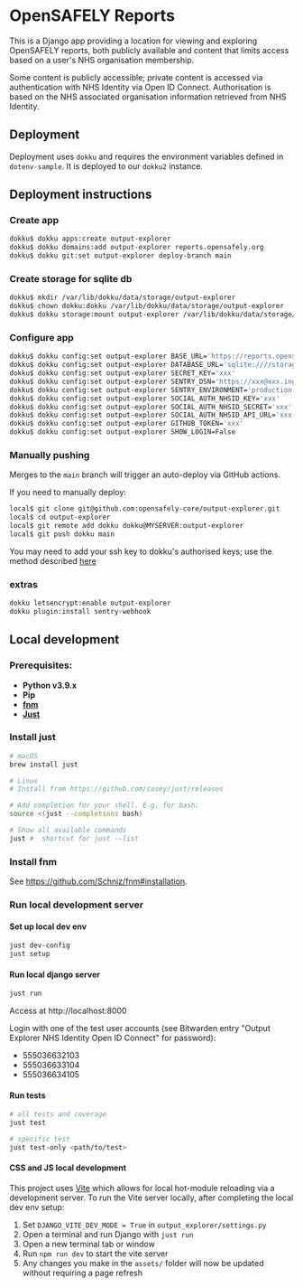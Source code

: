 # OpenSAFELY Reports

This is a Django app providing a location for viewing and exploring OpenSAFELY reports, both publicly available and content that limits access based on a user's NHS organisation membership.

Some content is publicly accessible; private content is accessed via authentication with NHS Identity via Open ID Connect. Authorisation is based on the NHS associated organisation information retrieved from NHS Identity.

## Deployment

Deployment uses `dokku` and requires the environment variables defined in `dotenv-sample`.
It is deployed to our `dokku2` instance.

## Deployment instructions

### Create app

```sh
dokku$ dokku apps:create output-explorer
dokku$ dokku domains:add output-explorer reports.opensafely.org
dokku$ dokku git:set output-explorer deploy-branch main
```

### Create storage for sqlite db

```sh
dokku$ mkdir /var/lib/dokku/data/storage/output-explorer
dokku$ chown dokku:dokku /var/lib/dokku/data/storage/output-explorer
dokku$ dokku storage:mount output-explorer /var/lib/dokku/data/storage/output-explorer/:/storage
```

### Configure app

```sh
dokku$ dokku config:set output-explorer BASE_URL='https://reports.opensafely.org'
dokku$ dokku config:set output-explorer DATABASE_URL='sqlite:////storage/db.sqlite3'
dokku$ dokku config:set output-explorer SECRET_KEY='xxx'
dokku$ dokku config:set output-explorer SENTRY_DSN='https://xxx@xxx.ingest.sentry.io/xxx'
dokku$ dokku config:set output-explorer SENTRY_ENVIRONMENT='production'
dokku$ dokku config:set output-explorer SOCIAL_AUTH_NHSID_KEY='xxx'
dokku$ dokku config:set output-explorer SOCIAL_AUTH_NHSID_SECRET='xxx'
dokku$ dokku config:set output-explorer SOCIAL_AUTH_NHSID_API_URL='xxx'
dokku$ dokku config:set output-explorer GITHUB_TOKEN='xxx'
dokku$ dokku config:set output-explorer SHOW_LOGIN=False
```

### Manually pushing

Merges to the `main` branch will trigger an auto-deploy via GitHub actions.

If you need to manually deploy:

```sh
local$ git clone git@github.com:opensafely-core/output-explorer.git
local$ cd output-explorer
local$ git remote add dokku dokku@MYSERVER:output-explorer
local$ git push dokku main
```

You may need to add your ssh key to dokku's authorised keys; use the method described [here](https://dokku.com/docs/deployment/user-management/)

### extras

```sh
dokku letsencrypt:enable output-explorer
dokku plugin:install sentry-webhook
```

## Local development

### Prerequisites:

- **Python v3.9.x**
- **Pip**
- **[fnm](#install-fnm)**
- **[Just](#install-just)**

### Install just

```sh
# macOS
brew install just

# Linux
# Install from https://github.com/casey/just/releases

# Add completion for your shell. E.g. for bash:
source <(just --completions bash)

# Show all available commands
just #  shortcut for just --list
```

### Install fnm

See https://github.com/Schniz/fnm#installation.

### Run local development server

#### Set up local dev env

```sh
just dev-config
just setup
```

#### Run local django server

```sh
just run
```

Access at http://localhost:8000

Login with one of the test user accounts (see Bitwarden entry "Output Explorer NHS Identity Open ID Connect" for password):

- 555036632103
- 555036633104
- 555036634105

#### Run tests

```sh
# all tests and coverage
just test

# specific test
just test-only <path/to/test>
```

#### CSS and JS local development

This project uses [Vite](https://vitejs.dev/) which allows for local hot-module reloading via a development server. To run the Vite server locally, after completing the local dev env setup:

1. Set `DJANGO_VITE_DEV_MODE = True` in `output_explorer/settings.py`
2. Open a terminal and run Django with `just run`
3. Open a new terminal tab or window
4. Run `npm run dev` to start the vite server
5. Any changes you make in the `assets/` folder will now be updated without requiring a page refresh
